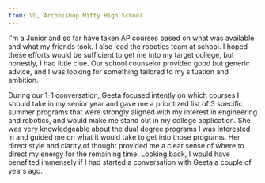 ```yaml
---
from: VG, Archbishop Mitty High School
---
```

<p>I'm a Junior and so far have taken AP courses based on what was available and what my friends took. I also lead the robotics team at school. I hoped these efforts would be sufficient to get me into my target college, but honestly, I had little clue. Our school counselor provided good but generic advice, and I was looking for something tailored to my situation and ambition.</p>

<p>During our 1-1 conversation, Geeta focused intently on which courses I should take in my senior year and gave me a prioritized list of 3 specific summer programs that were strongly aligned with my interest in engineering and robotics, and would make me stand out in my college application. She was very knowledgeable about the dual degree programs I was interested in and guided me on what it would take to get into those programs. Her direct style and clarity of thought provided me a clear sense of where to direct my energy for the remaining time. Looking back, I would have benefited immensely if I had started a conversation with Geeta a couple of years ago.</p>

<!--p>As a HS Junior, over the past few years of high-school taken AP courses based on what was available and what my friends took. I had been pursuing my passion of leading the robotics team at school, building a product that I plan to put on Kickstarter and sought some summer internships to improve my skills. I hoped these efforts would be sufficient to get me into my target college, but honestly, I had little clue. Our school counselor provided good but generic advice, and I was looking for something tailored to my situation and ambition.</p>

<p>Geeta provided me a thorough spreadsheet to communicate what I had done so far. During our 1-1 conversation, she focused intently on how I should utilize my summer and which courses I should take in my senior year. She gave me a prioritized list of activities to explore in summer along with 3 specific programs that were strongly aligned with my interest in engineering and robotics, and would make me stand out in my college application. She was very knowledgeable about the dual degree programs I was interested in and guided me on what it would take to get into those programs. Her direct style and clarity of thought provided me a clear sense of where to direct my energy for the remaining time. Looking back, I would have benefited immensely if I had started a conversation with Geeta a couple of years ago.</p-->

